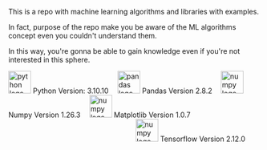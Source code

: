 This is a repo with machine learning algorithms and libraries with examples.


In fact, purpose of the repo make you be aware of the ML algorithms concept even you couldn't understand them.


In this way, you're gonna be able to gain knowledge even if you're not interested in this sphere.




<img src="https://cdn.simpleicons.org/python/3776AB" height="45" alt="python logo"  /> Python Version: 3.10.10
<img width="10" />
<img src="https://cdn.jsdelivr.net/gh/devicons/devicon/icons/pandas/pandas-original.svg" height="45" alt="pandas logo"  /> Pandas Version 2.8.2
<img width="10" />
<img src="https://cdn.simpleicons.org/numpy/013243" height="45" alt="numpy logo"  /> Numpy Version 1.26.3
<img width="10" />
<img src="https://upload.wikimedia.org/wikipedia/commons/8/84/Matplotlib_icon.svg" height="45" alt="numpy logo"  /> Matplotlib Version 1.0.7
<img width="250" />
<img src="https://upload.wikimedia.org/wikipedia/commons/2/20/Tensorflow-svgrepo-com.svg" height="45" alt="numpy logo"  /> Tensorflow Version 2.12.0

